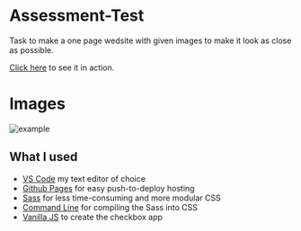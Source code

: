 # Assessment-Test 
Task to make a one page wedsite with given images to make it look as close as possible.

[Click here](https://jacobwebster.github.io/Assessment-Test/) to see it in action.

# Images
![example](https://user-images.githubusercontent.com/30101735/60292623-8786b680-98eb-11e9-8def-cbfa0da59861.png)

## What I used
- [VS Code](https://code.visualstudio.com/) my text editor of choice
- [Github Pages](https://pages.github.com/) for easy push-to-deploy hosting
- [Sass](http://sass-lang.com/) for less time-consuming and more modular CSS
- [Command Line](https://en.wikipedia.org/wiki/Command-line_interface) for compiling the Sass into CSS
- [Vanilla JS](https://www.w3schools.com/js/js_es6.asp) to create the checkbox app

